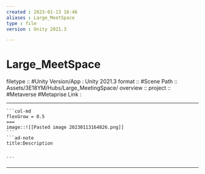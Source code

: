 ```yaml
---
created : 2023-01-13 16:46
aliases : Large_MeetSpace
type : file
version : Unity 2021.3

---
```


# Large_MeetSpace

filetype :: #Unity
Version/App : Unity 2021.3
format :: #Scene
Path ::  Assets/3E18YM/Hubs/Large_MeetingSpace/
overview ::
project :: #Metaverse #Metaprise 
Link :

---

`````col
```col-md
flexGrow = 0.5
===
image::![[Pasted image 20230113164826.png]]
```
```ad-note
title:Description


```

`````


---

